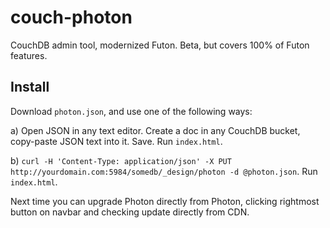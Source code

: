 # couch-photon
CouchDB admin tool, modernized Futon. Beta, but covers 100% of Futon features.

## Install
Download `photon.json`, and use one of the following ways:

a) Open JSON in any text editor. Create a doc in any CouchDB bucket, copy-paste JSON text into it. Save. Run `index.html`.

b) `curl -H 'Content-Type: application/json' -X PUT http://yourdomain.com:5984/somedb/_design/photon -d @photon.json`. Run `index.html`.

Next time you can upgrade Photon directly from Photon, clicking rightmost button on navbar and checking update directly from CDN.

